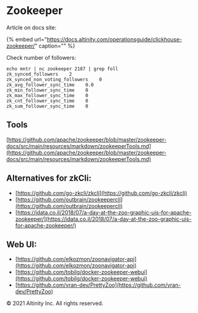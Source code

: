 # Zookeeper

Article on docs site:

{% embed url="https://docs.altinity.com/operationsguide/clickhouse-zookeeper/" caption="" %}

Check number of followers:

```text
echo mntr | nc zookeeper 2187 | grep foll
zk_synced_followers    2
zk_synced_non_voting_followers    0
zk_avg_follower_sync_time    0.0
zk_min_follower_sync_time    0
zk_max_follower_sync_time    0
zk_cnt_follower_sync_time    0
zk_sum_follower_sync_time    0
```

## Tools <a id="Zookeeper-Tools"></a>

[https://github.com/apache/zookeeper/blob/master/zookeeper-docs/src/main/resources/markdown/zookeeperTools.md](https://github.com/apache/zookeeper/blob/master/zookeeper-docs/src/main/resources/markdown/zookeeperTools.md)

## Alternatives for zkCli: <a id="Zookeeper-AlternativesforzkCli:"></a>

* [https://github.com/go-zkcli/zkcli](https://github.com/go-zkcli/zkcli)
* [https://github.com/outbrain/zookeepercli](https://github.com/outbrain/zookeepercli)
* [https://idata.co.il/2018/07/a-day-at-the-zoo-graphic-uis-for-apache-zookeeper/](https://idata.co.il/2018/07/a-day-at-the-zoo-graphic-uis-for-apache-zookeeper/)

## Web UI: <a id="Zookeeper-WebUI:"></a>

* [https://github.com/elkozmon/zoonavigator-api](https://github.com/elkozmon/zoonavigator-api)
* [https://github.com/tobilg/docker-zookeeper-webui](https://github.com/tobilg/docker-zookeeper-webui)
* [https://github.com/vran-dev/PrettyZoo](https://github.com/vran-dev/PrettyZoo)

© 2021 Altinity Inc. All rights reserved.

